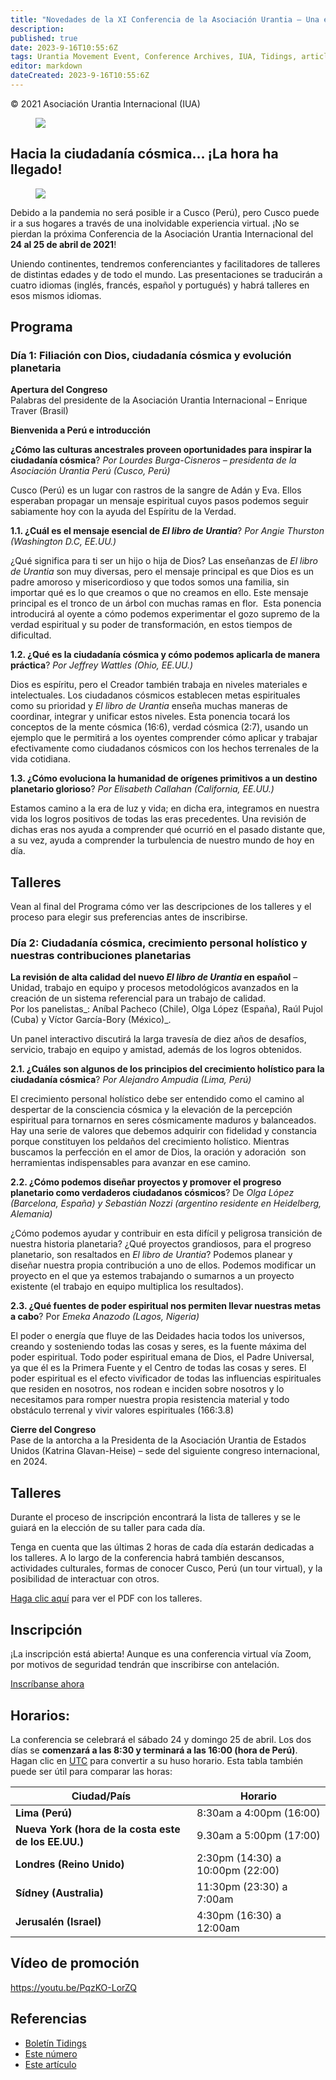 ```yaml
---
title: "Novedades de la XI Conferencia de la Asociación Urantia – Una experiencia virtual"
description: 
published: true
date: 2023-9-16T10:55:6Z
tags: Urantia Movement Event, Conference Archives, IUA, Tidings, article
editor: markdown
dateCreated: 2023-9-16T10:55:6Z
---
```


<p class="v-card v-sheet theme--light gray lighten-3 px-2">© 2021 Asociación Urantia Internacional (IUA)</p>


<figure id="Figure_1" class="image urantiapedia image-style-align-left">
<img src="/image/article/IUA_Tidings/Screenshot-Theme-Banner2.jpg">
</figure>

## Hacia la ciudadanía cósmica… ¡La hora ha llegado!

<figure id="Figure_2" class="image urantiapedia image-style-align-left">
<img src="/image/article/IUA_Tidings/LOGO-ENG-NEW-Small-e1613359236516.jpg">
</figure>

Debido a la pandemia no será posible ir a Cusco (Perú), pero Cusco puede ir a sus hogares a través de una inolvidable experiencia virtual. ¡No se pierdan la próxima Conferencia de la Asociación Urantia Internacional del **24 al 25 de abril de 2021**!

Uniendo continentes, tendremos conferenciantes y facilitadores de talleres de distintas edades y de todo el mundo. Las presentaciones se traducirán a cuatro idiomas (inglés, francés, español y portugués) y habrá talleres en esos mismos idiomas.
<br style="clear:both;"/>

## Programa

### Día 1: Filiación con Dios, ciudadanía cósmica y evolución planetaria

**Apertura del Congreso**  
Palabras del presidente de la Asociación Urantia Internacional – Enrique Traver (Brasil)

**Bienvenida a Perú e introducción**

**¿Cómo las culturas ancestrales proveen oportunidades para inspirar la ciudadanía cósmica**?
_Por Lourdes Burga-Cisneros – presidenta de la Asociación Urantia Perú (Cusco, Perú)_

Cusco (Perú) es un lugar con rastros de la sangre de Adán y Eva. Ellos esperaban propagar un mensaje espiritual cuyos pasos podemos seguir sabiamente hoy con la ayuda del Espíritu de la Verdad.

**1.1. ¿Cuál es el mensaje esencial de _El libro de Urantia_**?
_Por Angie Thurston (Washington D.C, EE.UU.)_

¿Qué significa para ti ser un hijo o hija de Dios? Las enseñanzas de _El libro de Urantia_ son muy diversas, pero el mensaje principal es que Dios es un padre amoroso y misericordioso y que todos somos una familia, sin importar qué es lo que creamos o que no creamos en ello. Este mensaje principal es el tronco de un árbol con muchas ramas en flor.  Esta ponencia introducirá al oyente a cómo podemos experimentar el gozo supremo de la verdad espiritual y su poder de transformación, en estos tiempos de dificultad.

**1.2. ¿Qué es la ciudadanía cósmica y cómo podemos aplicarla de manera práctica**?
_Por Jeffrey Wattles (Ohio, EE.UU.)_

Dios es espíritu, pero el Creador también trabaja en niveles materiales e intelectuales. Los ciudadanos cósmicos establecen metas espirituales como su prioridad y _El libro de Urantia_ enseña muchas maneras de coordinar, integrar y unificar estos niveles. Esta ponencia tocará los conceptos de la mente cósmica (16:6), verdad cósmica (2:7), usando un ejemplo que le permitirá a los oyentes comprender cómo aplicar y trabajar efectivamente como ciudadanos cósmicos con los hechos terrenales de la vida cotidiana.

**1.3. ¿Cómo evoluciona la humanidad de orígenes primitivos a un destino planetario glorioso**?
_Por Elisabeth Callahan (California, EE.UU.)_

Estamos camino a la era de luz y vida; en dicha era, integramos en nuestra vida los logros positivos de todas las eras precedentes. Una revisión de dichas eras nos ayuda a comprender qué ocurrió en el pasado distante que, a su vez, ayuda a comprender la turbulencia de nuestro mundo de hoy en día.

## Talleres

Vean al final del Programa cómo ver las descripciones de los talleres y el proceso para elegir sus preferencias antes de inscribirse.

### Día 2: Ciudadanía cósmica, crecimiento personal holístico y nuestras contribuciones planetarias

**La revisión de alta calidad del nuevo _El libro de Urantia_ en español** – Unidad, trabajo en equipo y procesos metodológicos avanzados en la creación de un sistema referencial para un trabajo de calidad.  
Por los panelistas_: Aníbal Pacheco (Chile), Olga López (España), Raúl Pujol (Cuba) y Víctor García-Bory (México)_.

Un panel interactivo discutirá la larga travesía de diez años de desafíos, servicio, trabajo en equipo y amistad, además de los logros obtenidos.   

**2.1. ¿Cuáles son algunos de los principios del crecimiento holístico para la ciudadanía cósmica**?
_Por Alejandro Ampudia (Lima, Perú)_

El crecimiento personal holístico debe ser entendido como el camino al despertar de la consciencia cósmica y la elevación de la percepción espiritual para tornarnos en seres cósmicamente maduros y balanceados. Hay una serie de valores que debemos adquirir con fidelidad y constancia porque constituyen los peldaños del crecimiento holístico. Mientras buscamos la perfección en el amor de Dios, la oración y adoración  son herramientas indispensables para avanzar en ese camino.

**2.2. ¿Cómo podemos diseñar proyectos y promover el progreso planetario como verdaderos ciudadanos cósmicos**?
De _Olga López (Barcelona, España) y Sebastián Nozzi (argentino residente en Heidelberg, Alemania)_

¿Cómo podemos ayudar y contribuir en esta difícil y peligrosa transición de nuestra historia planetaria? ¿Qué proyectos grandiosos, para el progreso planetario, son resaltados en _El libro de Urantia_? Podemos planear y diseñar nuestra propia contribución a uno de ellos. Podemos modificar un proyecto en el que ya estemos trabajando o sumarnos a un proyecto existente (el trabajo en equipo multiplica los resultados).

**2.3. ¿Qué fuentes de poder espiritual nos permiten llevar nuestras metas a cabo**?
Por _Emeka Anazodo (Lagos, Nigeria)_

El poder o energía que fluye de las Deidades hacia todos los universos, creando y sosteniendo todas las cosas y seres, es la fuente máxima del poder espiritual. Todo poder espiritual emana de Dios, el Padre Universal, ya que él es la Primera Fuente y el Centro de todas las cosas y seres. El poder espiritual es el efecto vivificador de todas las influencias espirituales que residen en nosotros, nos rodean e inciden sobre nosotros y lo necesitamos para romper nuestra propia resistencia material y todo obstáculo terrenal y vivir valores espirituales (166:3.8)

**Cierre del Congreso**  
Pase de la antorcha a la Presidenta de la Asociación Urantia de Estados Unidos (Katrina Glavan-Heise) – sede del siguiente congreso internacional, en 2024.

## Talleres

Durante el proceso de inscripción encontrará la lista de talleres y se le guiará en la elección de su taller para cada día.

Tenga en cuenta que las últimas 2 horas de cada día estarán dedicadas a los talleres. A lo largo de la conferencia habrá también descansos, actividades culturales, formas de conocer Cusco, Perú (un tour virtual), y la posibilidad de interactuar con otros.

[Haga clic aquí](https://urantia-association.org/wp-content/uploads/2021/04/UAI-2021-Workshops-March20-2.pdf) para ver el PDF con los talleres.

## Inscripción

¡La inscripción está abierta! Aunque es una conferencia virtual vía Zoom, por motivos de seguridad tendrán que inscribirse con antelación.

[Inscríbanse ahora](https://register.urantia.org.pe/)

## Horarios:

La conferencia se celebrará el sábado 24 y domingo 25 de abril. Los dos días se **comenzará a las 8:30 y terminará a las 16:00 (hora de Perú)**. Hagan clic en [UTC](https://www.worldtimebuddy.com/) para convertir a su huso horario. Esta tabla también puede ser útil para comparar las horas:

| Ciudad/País | Horario |
| --- | --- |
| **Lima (Perú)** | 8:30am a 4:00pm (16:00) |
| **Nueva York (hora de la costa este de los EE.UU.)** | 9.30am a 5:00pm (17:00) |
| **Londres (Reino Unido)** | 2:30pm (14:30) a 10:00pm (22:00) |
| **Sídney (Australia)** | 11:30pm (23:30) a 7:00am |
| **Jerusalén (Israel)** | 4:30pm (16:30) a 12:00am |

## Vídeo de promoción

https://youtu.be/PqzKO-LorZQ

## Referencias

- [Boletín Tidings](https://urantia-association.org/acerca-del-boletin-tidings/?lang=es)
- [Este número](https://urantia-association.org/newsletter/tidings-marzo-2021/?lang=es)
- [Este artículo](https://urantia-association.org/novedades-de-la-xi-conferencia-de-la-asociacion-urantia-una-experiencia-virtual/?lang=es)

